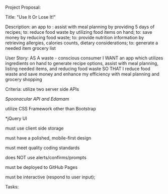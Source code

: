 Project Proposal: 

Title: "Use It Or Lose It!"

Description: 
 an app to : assist with meal planning by providing 5 days of recipes;
 to: reduce food waste by utilizing food items on hand;
 to: save money by reducing food waste;
 to: provide nutrition information by retrieving allergies, calories counts, dietary considerations;
 to: generate a needed item grocery list 

User Story: 
AS A waste - conscious consumer
I WANT an app which utilizes ingredients on hand
to generate recipe options, 
assist with meal planning, 
listing needed items, 
and reducing food waste
SO THAT I reduce food waste and save money and enhance my efficiency with meal planning and grocery shopping
 
 Criteria: 
 utilize two server side APIs

 *Spoonacular API and Edamam*

 utilize CSS Framework other than Bootstrap

 *jQuery UI

 must use client side storage

 

 must have a polished, mobile-first design

 

 must meet quality coding standards

 does NOT use alerts/confirms/prompts

 must be deployed to GitHub Pages

 must be interactive (respond to user input);

 Tasks: